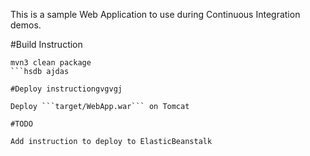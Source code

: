 This is a sample Web Application to use during Continuous Integration demos.

#Build Instruction

```
mvn3 clean package
```hsdb ajdas

#Deploy instructiongvgvgj

Deploy ```target/WebApp.war``` on Tomcat
 
#TODO
 
Add instruction to deploy to ElasticBeanstalk
